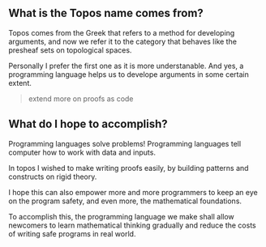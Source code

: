 
## What is the Topos name comes from?
Topos comes from the Greek that refers to a method for developing arguments, and now we refer it to the category that behaves like the presheaf sets on topological spaces.

Personally I prefer the first one as it is more understanable. And yes, a programming language helps us to develope arguments in some certain extent.

> extend more on proofs as code


## What do I hope to accomplish?
Programming languages solve problems! Programming languages tell computer how to work with data and inputs.

In topos I wished to make writing proofs easily, by building patterns and constructs on rigid theory.

I hope this can also empower more and more programmers to keep an eye on the program safety, and even more, the mathematical foundations.

To accomplish this, the programming language we make shall allow newcomers to learn mathematical thinking gradually and reduce the costs of writing safe programs in real world.

